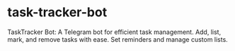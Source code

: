 # task-tracker-bot
TaskTracker Bot: A Telegram bot for efficient task management. Add, list, mark, and remove tasks with ease. Set reminders and manage custom lists.
